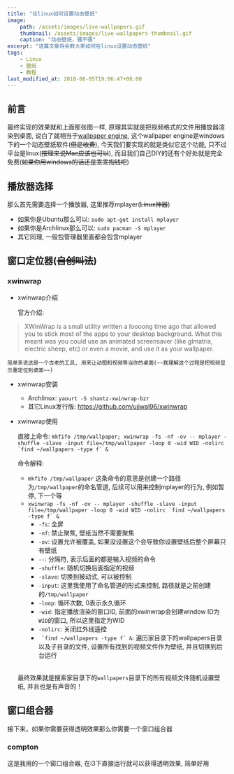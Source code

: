 ```yaml
---
title: "论linux如何设置动态壁纸"
image:
    path: /assets/images/live-wallpapers.gif
    thumbnail: /assets/images/live-wallpapers-thumbnail.gif
    caption: "动态壁纸，骚不骚"
excerpt: "这篇文章将会教大家如何在linux设置动态壁纸"
tags:
    - Linux
    - 壁纸
    - 教程
last_modified_at: 2018-08-05T19:06:47+08:00
---
```


## 前言
最终实现的效果就和上面那张图一样, 原理其实就是把视频格式的文件用播放器渲染到桌面, 说白了就相当于[wallpaper engine](https://store.steampowered.com/app/431960/Wallpaper_Engine/), 这个wallpaper engine是windows下的一个动态壁纸软件(~~但是收费~~), 今天我们要实现的就是类似它这个功能, 只不过平台是linux(~~按理来说Mac应该也可以~~), 而且我们自己DIY的还有个好处就是完全免费(~~如果你用windows的话还是乖乖掏钱吧~~)

## 播放器选择
那么首先需要选择一个播放器, 这里推荐mplayer(~~Linux神器~~)

* 如果你是Ubuntu那么可以: `sudo apt-get install mplayer`
* 如果你是Archlinux那么可以: `sudo pacman -S mplayer`
* 其它同理, 一般包管理器里面都会包含mplayer

## 窗口定位器(~~自创叫法~~)
### xwinwrap
* xwinwrap介绍

    官方介绍:
>XWinWrap is a small utility written a loooong time ago that allowed you to stick most of the apps to your desktop background. What this meant was you could use an animated screensaver (like glmatrix, electric sheep, etc) or even a movie, and use it as your wallpaper.

    简单来说这是一个古老的工具, 用来让动图和视频等当你的桌面(~~我理解这个过程是把视频显示重定位到桌面~~)

* xwinwrap安装
    * Archlinux: `yaourt -S shantz-xwinwrap-bzr`
    * 其它Linux发行版: https://github.com/ujjwal96/xwinwrap


* xwinwrap使用

    直接上命令: ``mkfifo /tmp/wallpaper; xwinwrap -fs -nf -ov -- mplayer -shuffle -slave -input file=/tmp/wallpaper -loop 0 -wid WID -nolirc `find ~/wallpapers -type f` &``

    命令解释:
    * `mkfifo /tmp/wallpaper`
        这条命令的意思是创建一个路径为`/tmp/wallpaper`的命名管道, 后续可以用来控制mplayer的行为, 例如暂停, 下一个等
    * ``xwinwrap -fs -nf -ov -- mplayer -shuffle -slave -input file=/tmp/wallpaper -loop 0 -wid WID -nolirc `find ~/wallpapers -type f` &``
        * `-fs`: 全屏
        * `-nf`: 禁止聚焦, 壁纸当然不需要聚焦
        * `-ov`: 设置允许被覆盖, 如果没设置这个会导致你设置壁纸后整个屏幕只有壁纸
        * `--`: 分隔符, 表示后面的都是输入视频的命令
        * `-shuffle`: 随机切换后面指定的视频
        * `-slave`: 切换到被动式, 可以被控制
        * `-input`: 这里我使用了命名管道的形式来控制, 路径就是之前创建的`/tmp/wallpaper`
        * `-loop`: 循环次数, 0表示永久循环
        * `-wid`: 指定播放渲染的窗口ID, 前面的xwinwrap会创建window ID为`WID`的窗口, 所以这里指定为WID
        * `-nolirc`: 关闭红外线遥控
        * `` `find ~/wallpapers -type f` &``: 遍历家目录下的wallpapers目录以及子目录的文件, 设置所有找到的视频文件作为壁纸, 并且切换到后台运行

    <br />最终效果就是搜索家目录下的`wallpapers`目录下的所有视频文件随机设置壁纸, 并且也是有声音的！

## 窗口组合器
接下来，如果你需要获得透明效果那么你需要一个窗口组合器
### compton
这是我用的一个窗口组合器, 在i3下直接运行就可以获得透明效果, 简单好用
